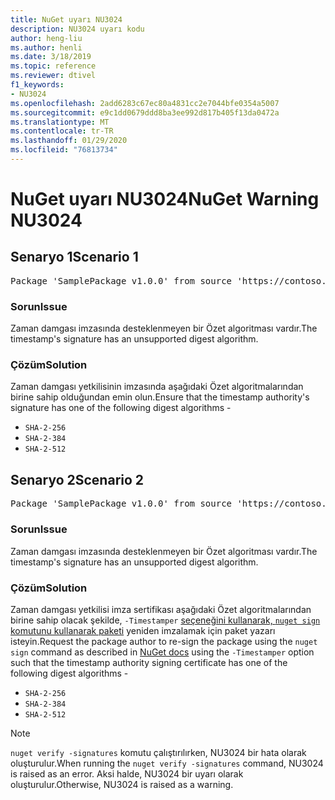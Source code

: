 ```yaml
---
title: NuGet uyarı NU3024
description: NU3024 uyarı kodu
author: heng-liu
ms.author: henli
ms.date: 3/18/2019
ms.topic: reference
ms.reviewer: dtivel
f1_keywords:
- NU3024
ms.openlocfilehash: 2add6283c67ec80a4831cc2e7044bfe0354a5007
ms.sourcegitcommit: e9c1dd0679ddd8ba3ee992d817b405f13da0472a
ms.translationtype: MT
ms.contentlocale: tr-TR
ms.lasthandoff: 01/29/2020
ms.locfileid: "76813734"
---
```

# <a name="nuget-warning-nu3024"></a><span data-ttu-id="272d8-103">NuGet uyarı NU3024</span><span class="sxs-lookup"><span data-stu-id="272d8-103">NuGet Warning NU3024</span></span>

## <a name="scenario-1"></a><span data-ttu-id="272d8-104">Senaryo 1</span><span class="sxs-lookup"><span data-stu-id="272d8-104">Scenario 1</span></span>

<pre>Package 'SamplePackage v1.0.0' from source 'https://contoso.com/index.json': The timestamp signature has an unsupported digest algorithm. The following algorithms are supported: : SHA-2-256, SHA-2-384, SHA-2-512.</pre>

### <a name="issue"></a><span data-ttu-id="272d8-105">Sorun</span><span class="sxs-lookup"><span data-stu-id="272d8-105">Issue</span></span>

<span data-ttu-id="272d8-106">Zaman damgası imzasında desteklenmeyen bir Özet algoritması vardır.</span><span class="sxs-lookup"><span data-stu-id="272d8-106">The timestamp's signature has an unsupported digest algorithm.</span></span>


### <a name="solution"></a><span data-ttu-id="272d8-107">Çözüm</span><span class="sxs-lookup"><span data-stu-id="272d8-107">Solution</span></span>

<span data-ttu-id="272d8-108">Zaman damgası yetkilisinin imzasında aşağıdaki Özet algoritmalarından birine sahip olduğundan emin olun.</span><span class="sxs-lookup"><span data-stu-id="272d8-108">Ensure that the timestamp authority's signature has one of the following digest algorithms -</span></span> 
* `SHA-2-256`
* `SHA-2-384`
* `SHA-2-512`



## <a name="scenario-2"></a><span data-ttu-id="272d8-109">Senaryo 2</span><span class="sxs-lookup"><span data-stu-id="272d8-109">Scenario 2</span></span>

<pre>Package 'SamplePackage v1.0.0' from source 'https://contoso.com/index.json': The primary signature's timestamp signature has an unsupported digest algorithm.</pre>

### <a name="issue"></a><span data-ttu-id="272d8-110">Sorun</span><span class="sxs-lookup"><span data-stu-id="272d8-110">Issue</span></span>

<span data-ttu-id="272d8-111">Zaman damgası imzasında desteklenmeyen bir Özet algoritması vardır.</span><span class="sxs-lookup"><span data-stu-id="272d8-111">The timestamp's signature has an unsupported digest algorithm.</span></span>


### <a name="solution"></a><span data-ttu-id="272d8-112">Çözüm</span><span class="sxs-lookup"><span data-stu-id="272d8-112">Solution</span></span>

<span data-ttu-id="272d8-113">Zaman damgası yetkilisi imza sertifikası aşağıdaki Özet algoritmalarından birine sahip olacak şekilde, `-Timestamper` [seçeneğini kullanarak, `nuget sign` komutunu kullanarak paketi](../../create-packages/sign-a-package.md) yeniden imzalamak için paket yazarı isteyin.</span><span class="sxs-lookup"><span data-stu-id="272d8-113">Request the package author to re-sign the package using the `nuget sign` command as described in [NuGet docs](../../create-packages/sign-a-package.md) using the `-Timestamper` option such that the timestamp authority signing certificate has one of the following digest algorithms -</span></span>
* `SHA-2-256`
* `SHA-2-384`
* `SHA-2-512`


> [!Note]
> <span data-ttu-id="272d8-114">`nuget verify -signatures` komutu çalıştırılırken, NU3024 bir hata olarak oluşturulur.</span><span class="sxs-lookup"><span data-stu-id="272d8-114">When running the `nuget verify -signatures` command, NU3024 is raised as an error.</span></span> <span data-ttu-id="272d8-115">Aksi halde, NU3024 bir uyarı olarak oluşturulur.</span><span class="sxs-lookup"><span data-stu-id="272d8-115">Otherwise, NU3024 is raised as a warning.</span></span>

